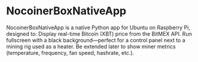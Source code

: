 # NocoinerBoxNativeApp
NocoinerBoxNativeApp is a native Python app for Ubuntu on Raspberry Pi, designed to: Display real-time Bitcoin (XBT) price from the BitMEX API. Run fullscreen with a black background—perfect for a control panel next to a mining rig used as a heater. Be extended later to show miner metrics (temperature, frequency, fan speed, hashrate, etc.).
